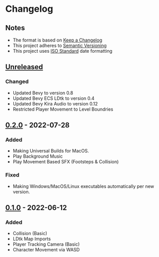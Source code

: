 # Changelog 
## Notes
- The format is based on [Keep a Changelog](https://keepachangelog.com/en/1.0.0/)
- This project adheres to [Semantic Versioning](https://semver.org/spec/v2.0.0.html)
- This project uses [ISO Standard](https://www.iso.org/iso-8601-date-and-time-format.html) date formatting

## [Unreleased]
### Changed
- Updated Bevy to version 0.8
- Updated Bevy ECS LDtk to version 0.4
- Updated Bevy Kira Audio to version 0.12
- Restricted Player Movement to Level Boundries

## [0.2.0] - 2022-07-28
### Added
- Making Universal Builds for MacOS.
- Play Background Music
- Play Movement Based SFX (Footsteps & Collision)

### Fixed
- Making Windows/MacOS/Linux executables automatically per new version.

## [0.1.0] - 2022-06-12
### Added
- Collision (Basic)
- LDtk Map Imports
- Player Tracking Camera (Basic)
- Character Movement via WASD

[Unreleased]: https://github.com/Exonoesis/Helping-Hand/blob/main/CHANGELOG.md
[0.2.0]: https://github.com/Exonoesis/Helping-Hand/releases/tag/v0.2.0
[0.1.0]: https://github.com/Exonoesis/Helping-Hand/releases/tag/v0.1.0